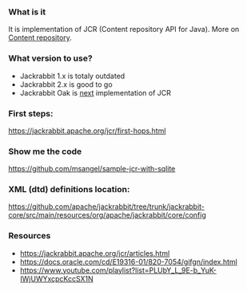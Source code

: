 ### What is it
It is implementation of JCR (Content repository API for Java). More on [Content repository](https://en.wikipedia.org/wiki/Content_repository).

### What version to use?
- Jackrabbit 1.x is totaly outdated
- Jackrabbit 2.x is good to go
- Jackrabbit Oak is [next](https://jackrabbit.apache.org/oak/docs/differences.html) implementation of JCR

### First steps:
https://jackrabbit.apache.org/jcr/first-hops.html

### Show me the code
https://github.com/msangel/sample-jcr-with-sqlite

### XML (dtd) definitions location:
https://github.com/apache/jackrabbit/tree/trunk/jackrabbit-core/src/main/resources/org/apache/jackrabbit/core/config

### Resources
- https://jackrabbit.apache.org/jcr/articles.html
- https://docs.oracle.com/cd/E19316-01/820-7054/gifgn/index.html
- https://www.youtube.com/playlist?list=PLUbY_L_9E-b_YuK-IWjUWYxcpcKccSX1N
